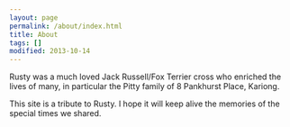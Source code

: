 ```yaml
---
layout: page
permalink: /about/index.html
title: About
tags: []
modified: 2013-10-14
---
```


Rusty was a much loved Jack Russell/Fox Terrier cross who enriched the lives of many, in particular the Pitty family of 8 Pankhurst Place, Kariong.

This site is a tribute to Rusty. I hope it will keep alive the memories of the special times we shared.
